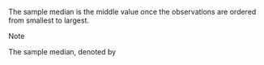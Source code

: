 The sample median is the middle value once the observations are ordered from smallest to largest.

>[!note]
>The sample median, denoted by 